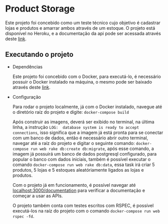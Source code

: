 # Product Storage

Este projeto foi concebido como um teste técnico cujo objetivo é cadastrar lojas e produtos e amarrar ambos através de um estoque.
O projeto está disponível no Heroku, e a documentação da api pode ser acessada através deste [link](https://radiant-plateau-23828.herokuapp.com/documentation).

## Executando o projeto
* Dependências  

  Este projeto foi concebido com o Docker, para executá-lo, é necessário possuir o Docker instalado na máquina, o mesmo pode ser baixado através deste [link](https://docs.docker.com/get-docker/).

* Configuração

  Para rodar o projeto localmente, já com o Docker instalado, navegue até o diretório raíz do projeto e digite: `docker-compose build`

  Após construir as imagens, deverá ser exibido no terminal, na última linha, a instrução `LOG:  database system is ready to accept connections`, isso significa que a imagem já está pronta para se conectar com um banco de dados, então é necessário abrir outro terminal, navegar até a raíz do projeto e digitar o seguinte comando: `docker-compose run web rake db:create db:migrate`, após esse comando, a imagem já possuirá um banco de dados postgresql configurado, para popular o banco com dados iniciais, também é possível executar o comando `docker-compose run web rake db:data`, essa task irá criar 5 produtos, 5 lojas e 5 estoques aleatóriamente ligados as lojas e produtos.
  
  Com o projeto já em funcionamento, é possível navegar até [localhost:3000/documentation](http:\\localhost:3000/documentation) para verificar a documentação e começar a usar as APIs.
  
  O projeto também conta com testes escritos com RSPEC, é possível executá-los na raíz do projeto com o comando `docker-compose run web rspec -fd`. 

